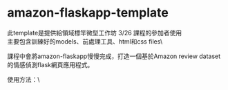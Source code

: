 # amazon-flaskapp-template

此template是提供給領域標竿微型工作坊 3/26 課程的參加者使用\
主要包含訓練好的models、前處理工具、html和css files\

課程中會將amazon-flaskapp慢慢完成，打造一個基於Amazon review dataset的情感偵測flask網頁應用程式。

使用方法：\
